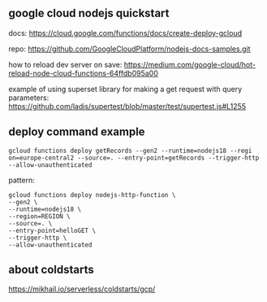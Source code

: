 ## google cloud nodejs quickstart

docs:
https://cloud.google.com/functions/docs/create-deploy-gcloud

repo:
https://github.com/GoogleCloudPlatform/nodejs-docs-samples.git

how to reload dev server on save:
https://medium.com/google-cloud/hot-reload-node-cloud-functions-64ffdb095a00

example of using superset library for making a get request with query parameters:
https://github.com/ladjs/supertest/blob/master/test/supertest.js#L1255

## deploy command example
```console
gcloud functions deploy getRecords --gen2 --runtime=nodejs18 --regi
on=europe-central2 --source=. --entry-point=getRecords --trigger-http --allow-unauthenticated
````

pattern:

```console
gcloud functions deploy nodejs-http-function \
--gen2 \
--runtime=nodejs18 \
--region=REGION \
--source=. \
--entry-point=helloGET \
--trigger-http \
--allow-unauthenticated
```

## about coldstarts
https://mikhail.io/serverless/coldstarts/gcp/
